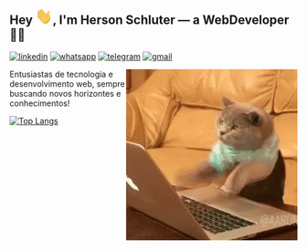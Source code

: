 ## Hey <img alt="Hi" src=".github/Hi.gif" width="30px" />,  I'm Herson Schluter — a WebDeveloper 👨‍💻

[![linkedin](https://img.shields.io/badge/-LinkedIn-0e76a8?style=flat-square&logo=Linkedin&logoColor=white&link=https://www.linkedin.com/in/herson-schluter-3b664937/)](https://www.linkedin.com/in/herson-schluter-3b664937/)
[![whatsapp](https://img.shields.io/badge/WhatsApp-25D366?style=flat-square&logo=whatsapp&logoColor=white)](https://api.whatsapp.com/send?phone=+5541998296635) 
[![telegram](https://img.shields.io/badge/Telegram-2CA5E0?style=flat-square&logo=telegram&logoColor=white)](https://t.me/schluters) 
[![gmail](https://img.shields.io/badge/-schluters@gmail.com-6633cc?style=flat-square&logo=Gmail&logoColor=white&link=mailto:schluters@gmail.com)](mailto:schluters@gmail.com)


<img align="right" alt="Coding Cat" src=".github/coding.webp" />

Entusiastas de tecnologia e desenvolvimento web, sempre buscando novos horizontes e conhecimentos!

[![Top Langs](https://github-readme-stats.vercel.app/api/top-langs/?username=schluters&hide=html&theme=dracula&layout=compact)](https://github-readme-stats.vercel.app/api/top-langs/?username=schluters&theme=dracula)

